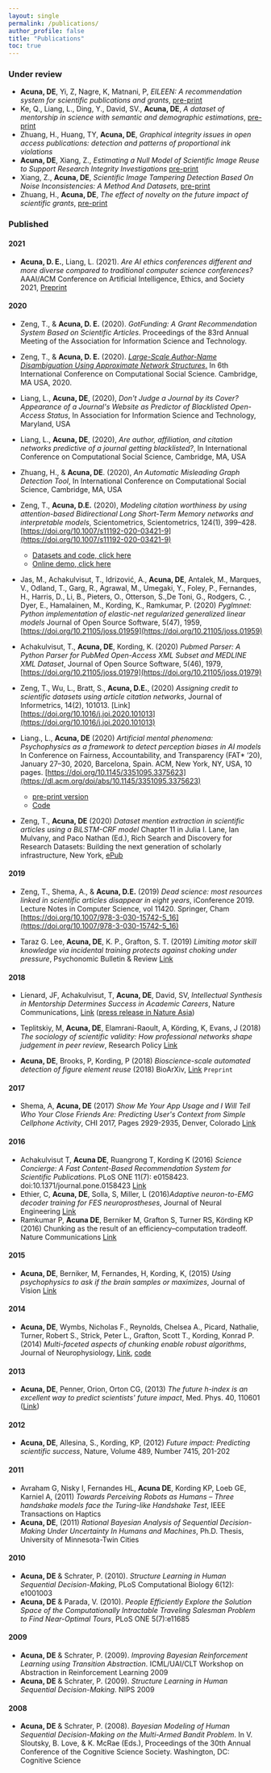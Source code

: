 ```yaml
---
layout: single
permalink: /publications/
author_profile: false
title: "Publications"
toc: true
---
```


### Under review

- **Acuna, DE**, Yi, Z, Nagre, K,  Matnani, P, _EILEEN: A recommendation system for scientific publications and grants_, [pre-print](https://arxiv.org/abs/2110.09663)
- Ke, Q., Liang, L., Ding, Y., David, SV., **Acuna, DE**, _A dataset of mentorship in science with semantic and demographic estimations_, [pre-print](https://arxiv.org/abs/2106.06487)
- Zhuang, H., Huang, TY, **Acuna, DE**, _Graphical integrity issues in open access publications: detection and patterns of proportional ink violations_
- **Acuna, DE**, Xiang, Z., _Estimating a Null Model of Scientific Image Reuse to Support Research Integrity Investigations_ [pre-print](https://arxiv.org/abs/2003.00878)
- Xiang, Z., **Acuna, DE**, _Scientific Image Tampering Detection Based On Noise Inconsistencies: A Method And Datasets_, [pre-print](https://arxiv.org/abs/2001.07799)
- Zhuang, H., **Acuna, DE**, _The effect of novelty on the future impact of scientific grants_, [pre-print](https://arxiv.org/abs/1911.02712)

### Published

#### 2021

- **Acuna, D. E.**, Liang, L. (2021). _Are AI ethics conferences different and more diverse compared to traditional computer science conferences?_ AAAI/ACM Conference on Artificial Intelligence, Ethics, and Society 2021, [Preprint](https://doi.org/10.31219/osf.io/75qfs)

#### 2020

- Zeng, T., & **Acuna, D. E.** (2020). _GotFunding: A Grant Recommendation System Based on Scientific Articles_. Proceedings of the 83rd Annual Meeting of the Association for Information Science and Technology.

- Zeng, T., & **Acuna, D. E.** (2020). <a href="/publications/ic2s2-author-name-disambiguation.html">_Large-Scale Author-Name Disambiguation Using Approximate Network Structures_.</a> In 6th International Conference on Computational Social Science. Cambridge, MA USA, 2020.

- Liang, L., **Acuna, DE**, (2020), _Don't Judge a Journal by its Cover? Appearance of a Journal's Website as Predictor of Blacklisted Open-Access Status_, In Association for Information Science and Technology, Maryland, USA  

- Liang, L., **Acuna, DE**, (2020), _Are author, affiliation, and citation networks predictive of a journal getting blacklisted?_, In International Conference on Computational Social Science, Cambridge, MA, USA

- Zhuang, H., & **Acuna, DE**. (2020), _An Automatic Misleading Graph Detection Tool_, In International Conference on Computational Social Science, Cambridge, MA, USA

- Zeng, T., **Acuna, D.E.** (2020), _Modeling citation worthiness by using attention-based Bidirectional Long Short-Term Memory networks and interpretable models_, Scientometrics, Scientometrics, 124(1), 399–428. [https://doi.org/10.1007/s11192-020-03421-9](https://doi.org/10.1007/s11192-020-03421-9)
  - [Datasets and code, click here](https://github.com/sciosci/cite-worthiness)
  - [Online demo, click here](https://cite-worthiness.scienceofscience.org/#/)

- Jas, M., Achakulvisut, T., Idrizović, A., **Acuna, DE**, Antalek, M., Marques, V., Odland, T., Garg, R., Agrawal, M., Umegaki, Y., Foley, P., Fernandes, H., Harris, D., Li, B., Pieters, O., Otterson, S.,De Toni, G., Rodgers, C. , Dyer, E., Hamalainen, M., Kording, K., Ramkumar, P. (2020) _Pyglmnet: Python implementation of elastic-net regularized generalized linear models_ Journal of Open Source Software, 5(47), 1959, [https://doi.org/10.21105/joss.01959](https://doi.org/10.21105/joss.01959)

- Achakulvisut, T., **Acuna, DE**, Kording, K. (2020) _Pubmed Parser: A Python Parser for PubMed Open-Access XML Subset and MEDLINE XML Dataset_, Journal of Open Source Software, 5(46), 1979, [https://doi.org/10.21105/joss.01979](https://doi.org/10.21105/joss.01979)

- Zeng, T., Wu, L., Bratt, S., **Acuna, D.E.**, (2020) _Assigning credit to scientific datasets using article citation networks_, Journal of Informetrics, 14(2), 101013. [Link][https://doi.org/10.1016/j.joi.2020.101013](https://doi.org/10.1016/j.joi.2020.101013)

- Liang., L., **Acuna, DE** (2020) _Artificial mental phenomena: Psychophysics as a framework to detect perception biases in AI models_ In Conference on Fairness, Accountability, and Transparency (FAT* ’20), January
27–30, 2020, Barcelona, Spain. ACM, New York, NY, USA, 10 pages. [https://doi.org/10.1145/3351095.3375623](https://dl.acm.org/doi/abs/10.1145/3351095.3375623)   
  - [pre-print version](https://arxiv.org/abs/1912.10818)  
  - [Code](https://github.com/LiamLiang/Bias_AI) 

- Zeng, T., **Acuna, DE** (2020) _Dataset mention extraction in scientific articles using a BiLSTM-CRF model_ Chapter 11 in Julia I. Lane, Ian Mulvany, and Paco Nathan (Ed.), Rich Search and Discovery for Research Datasets: Building the next generation of scholarly infrastructure, New York, [ePub](https://study.sagepub.com/richcontext)

#### 2019

- Zeng, T., Shema, A., & **Acuna, D.E.** (2019) _Dead science: most resources linked in scientific articles disappear in eight years_, iConference 2019. Lecture Notes in Computer Science, vol 11420. Springer, Cham [https://doi.org/10.1007/978-3-030-15742-5_16](https://doi.org/10.1007/978-3-030-15742-5_16)

- Taraz G. Lee, **Acuna, DE**, K. P., Grafton, S. T. (2019) _Limiting motor skill knowledge via incidental 
training protects against choking under pressure_, Psychonomic Bulletin & Review [Link](https://doi.org/10.3758/s13423-018-1486-x)


#### 2018

- Líenard, JF, Achakulvisut, T, **Acuna, DE**, David, SV, _Intellectual Synthesis in Mentorship Determines Success in Academic Careers_, Nature Communications, [Link](https://www.nature.com/articles/s41467-018-07034-y) ([press release in Nature Asia](https://www.natureasia.com/en/research/highlight/12793))

- Teplitskiy, M, **Acuna, DE**, Elamrani-Raoult, A, Körding, K, Evans, J (2018) _The sociology of scientific validity: How professional networks shape judgement in peer review_, Research Policy [Link](https://www.sciencedirect.com/science/article/pii/S0048733318301598)

- **Acuna, DE**, Brooks, P, Kording, P (2018) _Bioscience-scale automated detection of figure element reuse_ (2018) BioArXiv, [Link](https://www.biorxiv.org/content/10.1101/269415v3) `Preprint`


#### 2017

- Shema, A, **Acuna, DE** (2017) _Show Me Your App Usage and I Will Tell Who Your Close Friends Are: Predicting User's Context from Simple Cellphone Activity_, CHI 2017, Pages 2929-2935, Denver, Colorado [Link](https://dl.acm.org/citation.cfm?id=3053275)

#### 2016

- Achakulvisut T, **Acuna DE**, Ruangrong T, Kording K (2016) _Science Concierge: A Fast Content-Based Recommendation System for Scientific Publications_. PLoS ONE 11(7): e0158423. doi:10.1371/journal.pone.0158423 [Link](http://journals.plos.org/plosone/article?id=10.1371/journal.pone.0158423)
- Ethier, C, **Acuna, DE**, Solla, S, Miller, L (2016)_Adaptive neuron-to-EMG decoder training for FES neuroprostheses_, Journal of Neural Engineering [Link](https://www.ncbi.nlm.nih.gov/pubmed/27247280)
- Ramkumar P, **Acuna DE**, Berniker M, Grafton S, Turner RS, Körding KP (2016) Chunking as the result of an efficiency–computation tradeoff. Nature Communications [Link](http://www.nature.com/articles/ncomms12176)

#### 2015

- **Acuna, DE**, Berniker, M, Fernandes, H, Kording, K, (2015) _Using psychophysics to ask if the brain samples or maximizes_, Journal of Vision [Link](https://www.ncbi.nlm.nih.gov/pmc/articles/PMC4357487/)

#### 2014

- **Acuna, DE**, Wymbs, Nicholas F.,  Reynolds, Chelsea A., Picard, Nathalie, Turner, Robert S., Strick, Peter L., Grafton,  Scott T.,
Kording, Konrad P. (2014) _Multi-faceted aspects of chunking enable robust algorithms_, Journal of Neurophysiology, [Link](http://jn.physiology.org/content/early/2014/07/23/jn.00028.2014), [code](http://github.com/daniel-acuna/chunk_inference)

#### 2013

- **Acuna, DE**, Penner, Orion, Orton CG, (2013)  _The future h-index is an excellent way to predict scientists' future impact_, Med. Phys. 40, 110601 ([Link](http://scitation.aip.org/content/aapm/journal/medphys/40/11/10.1118/1.4816659))

#### 2012

- **Acuna, DE**, Allesina, S., Kording, KP, (2012) _Future impact: Predicting scientific success_, Nature, Volume 489, Number 7415, 201-202

#### 2011

- Avraham G, Nisky I, Fernandes HL, **Acuna DE**, Kording KP, Loeb GE, Karniel A, (2011) _Towards Perceiving Robots as Humans – Three handshake models face the Turing-like Handshake Test_, IEEE Transactions on Haptics
- **Acuna, DE**, (2011) _Rational Bayesian Analysis of Sequential Decision-Making Under Uncertainty In Humans and Machines_, Ph.D. Thesis, University of Minnesota-Twin Cities

#### 2010

- **Acuna, DE** & Schrater, P. (2010). _Structure Learning in Human Sequential Decision-Making_, PLoS Computational Biology 6(12): e1001003
- **Acuna, DE** & Parada, V. (2010). _People Efficiently Explore the Solution Space of the Computationally Intractable Traveling Salesman Problem to Find Near-Optimal Tours_, PLoS ONE 5(7):e11685

#### 2009

- **Acuna, DE** & Schrater, P. (2009). _Improving Bayesian Reinforcement Learning using Transition Abstraction_. ICML/UAI/CLT Workshop on Abstraction in Reinforcement Learning 2009
- **Acuna, DE** & Schrater, P. (2009). _Structure Learning in Human Sequential Decision-Making_. NIPS 2009

#### 2008

- **Acuna, DE** & Schrater, P. (2008). _Bayesian Modeling of Human Sequential Decision-Making on the Multi-Armed Bandit Problem_. In V. Sloutsky, B. Love, & K. McRae (Eds.), Proceedings of the 30th Annual Conference of the Cognitive Science Society. Washington, DC: Cognitive Science
